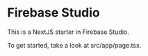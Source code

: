 # Firebase Studio

This is a NextJS starter in Firebase Studio.

To get started, take a look at src/app/page.tsx.

<!-- Restore point: Dashboard funcionando -->
<!-- Restore point: Formulario de edición de gastos funcionando -->
<!-- Restore point: Diseño del dashboard drag and drop funcionando -->
<!-- Restore point: v6.1 - 2023-12-02 -->
